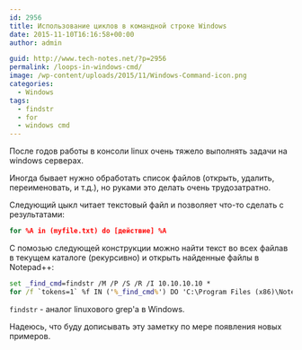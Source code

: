 ```yaml
---
id: 2956
title: Иcпользование циклов в командной строке Windows
date: 2015-11-10T16:16:58+00:00
author: admin

guid: http://www.tech-notes.net/?p=2956
permalink: /loops-in-windows-cmd/
image: /wp-content/uploads/2015/11/Windows-Command-icon.png
categories:
  - Windows
tags:
  - findstr
  - for
  - windows cmd
---
```

После годов работы в консоли linux очень тяжело выполнять задачи на windows серверах.

Иногда бывает нужно обработать список файлов (открыть, удалить, переименовать, и т.д.), но руками это делать очень трудозатратно.

Следующий цыкл читает текстовый файл и позволяет что-то сделать с результатами:

```cmd
for %A in (myfile.txt) do [действие] %A
```

С помозью следующей конструкции можно найти текст во всех файлав в текущем каталоге (рекурсивно) и открыть найденные файлы в Notepad++:

```cmd
set _find_cmd=findstr /M /P /S /R /I 10.10.10.10 *  
for /f `tokens=1` %f IN ('%_find_cmd%') DO 'C:\Program Files (x86)\Notepad++\notepad++.exe' %f
```

`findstr` - аналог linuxового grep'а в Windows.

Надеюсь, что буду дописывать эту заметку по мере появления новых примеров.
